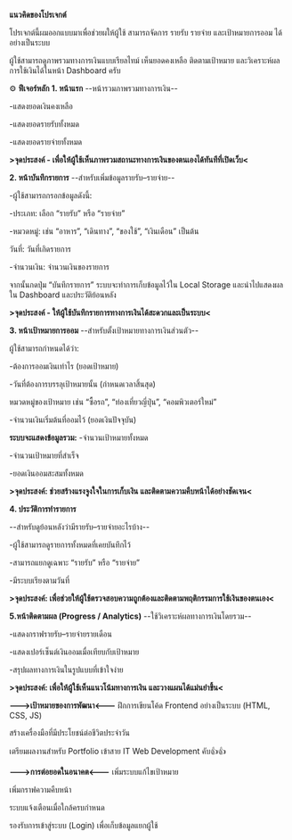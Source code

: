 **แนวคิดของโปรเจกต์**

โปรเจกต์นี้ผมออกแบบมาเพื่อช่วยผให้ผู้ใช้ สามารถจัดการ รายรับ รายจ่าย และเป้าหมายการออม ได้อย่างเป็นระบบ

ผู้ใช้สามารถดูภาพรวมทางการเงินแบบเรียลไทม์ เห็นยอดคงเหลือ ติดตามเป้าหมาย และวิเคราะห์ผลการใช้เงินได้ในหน้า Dashboard ครับ


⚙️ **ฟีเจอร์หลัก**
**1. หน้าแรก**
--หน้ารวมภาพรวมทางการเงิน--

-แสดงยอดเงินคงเหลือ

-แสดงยอดรายรับทั้งหมด

-แสดงยอดรายจ่ายทั้งหมด

**>จุดประสงค์ - เพื่อให้ผู้ใช้เห็นภาพรวมสถานะทางการเงินของตนเองได้ทันทีที่เปิดเว็บ<**


**2. หน้าบันทึกรายการ**
--สำหรับเพิ่มข้อมูลรายรับ–รายจ่าย--

-ผู้ใช้สามารถกรอกข้อมูลดังนี้:

-ประเภท: เลือก “รายรับ” หรือ “รายจ่าย”

-หมวดหมู่: เช่น “อาหาร”, “เดินทาง”, “ของใช้”, “เงินเดือน” เป็นต้น

 วันที่: วันที่เกิดรายการ
 
-จำนวนเงิน: จำนวนเงินของรายการ

จากนั้นกดปุ่ม “บันทึกรายการ” ระบบจะทำการเก็บข้อมูลไว้ใน Local Storage และนำไปแสดงผลใน Dashboard และประวัติย้อนหลัง

**>จุดประสงค์ - ให้ผู้ใช้บันทึกรายการทางการเงินได้สะดวกและเป็นระบบ<**


**3. หน้าเป้าหมายการออม**
--สำหรับตั้งเป้าหมายทางการเงินส่วนตัว--

ผู้ใช้สามารถกำหนดได้ว่า:

-ต้องการออมเงินเท่าไร (ยอดเป้าหมาย)

-วันที่ต้องการบรรลุเป้าหมายนั้น (กำหนดเวลาสิ้นสุด)

หมวดหมู่ของเป้าหมาย เช่น “ซื้อรถ”, “ท่องเที่ยวญี่ปุ่น”, “คอมพิวเตอร์ใหม่”

-จำนวนเงินเริ่มต้นที่ออมไว้ (ยอดเงินปัจจุบัน)

**ระบบจะแสดงข้อมูลรวม:**
-จำนวนเป้าหมายทั้งหมด

-จำนวนเป้าหมายที่สำเร็จ

-ยอดเงินออมสะสมทั้งหมด

**>จุดประสงค์: ช่วยสร้างแรงจูงใจในการเก็บเงิน และติดตามความคืบหน้าได้อย่างชัดเจน<**


**4. ประวัติการทำรายการ**

--สำหรับดูย้อนหลังว่ามีรายรับ–รายจ่ายอะไรบ้าง--

-ผู้ใช้สามารถดูรายการทั้งหมดที่เคยบันทึกไว้

-สามารถแยกดูเฉพาะ “รายรับ” หรือ “รายจ่าย”

-มีระบบเรียงตามวันที่

**>จุดประสงค์: เพื่อช่วยให้ผู้ใช้ตรวจสอบความถูกต้องและติดตามพฤติกรรมการใช้เงินของตนเอง<**


**5.หน้าติดตามผล (Progress / Analytics)**
--ใช้วิเคราะห์ผลทางการเงินโดยรวม--

-แสดงกราฟรายรับ–รายจ่ายรายเดือน

-แสดงเปอร์เซ็นต์เงินออมเมื่อเทียบกับเป้าหมาย

-สรุปผลทางการเงินในรูปแบบที่เข้าใจง่าย

**>จุดประสงค์: เพื่อให้ผู้ใช้เห็นแนวโน้มทางการเงิน และวางแผนได้แม่นยำขึ้น<**


**--->เป้าหมายของการพัฒนา<---**
ฝึกการเขียนโค้ด Frontend อย่างเป็นระบบ (HTML, CSS, JS)

สร้างเครื่องมือที่มีประโยชน์ต่อชีวิตประจำวัน

เตรียมผลงานสำหรับ Portfolio เข้าสาย IT Web Development คับ👍👍


**--->การต่อยอดในอนาคต<---**
เพิ่มระบบแก้ไขเป้าหมาย

เพิ่มกราฟความคืบหน้า

ระบบแจ้งเตือนเมื่อใกล้ครบกำหนด

รองรับการเข้าสู่ระบบ (Login) เพื่อเก็บข้อมูลแยกผู้ใช้
